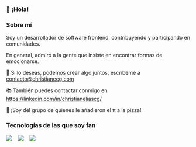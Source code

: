 ### :wave: ¡Hola!

### Sobre mí

Soy un desarrollador de software frontend, contribuyendo y participando en comunidades.

En general, admiro a la gente que insiste en encontrar formas de emocionarse.

👯 Si lo deseas, podemos crear algo juntos, escríbeme a contacto@christianecg.com

📚 También puedes contactar conmigo en https://linkedin.com/in/christianeliascg/

💬 ¡Soy del grupo de quienes le añadieron el π a la pizza!

### Tecnologías de las que soy fan

<img src="https://img.shields.io/badge/Node.js-43853D?style=for-the-badge&logo=node.js&logoColor=white">&nbsp;&nbsp;&nbsp;
<img src="https://img.shields.io/badge/React-20232A?style=for-the-badge&logo=react&logoColor=61DAFB">&nbsp;&nbsp;&nbsp;
<img src="https://img.shields.io/badge/MySQL-00000F?style=for-the-badge&logo=mysql&logoColor=white">&nbsp;&nbsp;&nbsp;
